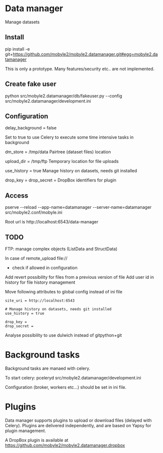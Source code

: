 # Data manager

Manage datasets

## Install

pip install -e git+https://github.com/mobyle2/mobyle2.datamanager.git#egg=mobyle2.datamanager

This is only a prototype. Many features/security etc.. are not implemented.

## Create fake user

python  src/mobyle2.datamanager/db/fakeuser.py --config src/mobyle2.datamanager/development.ini

## Configuration

delay_background = false

Set to true to use Celery to execute some time intensive tasks in background

dm_store = /tmp/data
Pairtree (dataset files) location

upload_dir = /tmp/ftp
Temporary location for file uploads

use_history = true
Manage history on datasets, needs git installed

drop_key =
drop_secret =
DropBox identifiers for plugin



## Access

pserve --reload --app-name=datamanager --server-name=datamanager
src/mobyle2.conf/mobyle.ini

Root url is http://localhost:6543/data-manager

## TODO

FTP:
  manage complex objects (ListData and StructData)

In case of remote_upload file://
 - check if allowed in configuration

Add revert possibility for files from a previous version of file
Add user id in history for file history management

Move following attributes to global config instead of ini file

    site_uri = http://localhost:6543

    # Manage history on datasets, needs git installed
    use_history = true

    drop_key =
    drop_secret =


Analyse possibility to use dulwich instead of gitpython+git

# Background tasks

Background tasks are manaed with celery.

To start celery:
    pceleryd src/mobyle2.datamanager/development.ini

Configuration (broker, workers etc...) should be set in ini file.

# Plugins

Data manager supports plugins to upload or download files (delayed with Celery).
Plugins are delivered independently, and are based on Yapsy for plugin management.

A DropBox plugin is available at https://github.com/mobyle2/mobyle2.datamanager.dropbox
